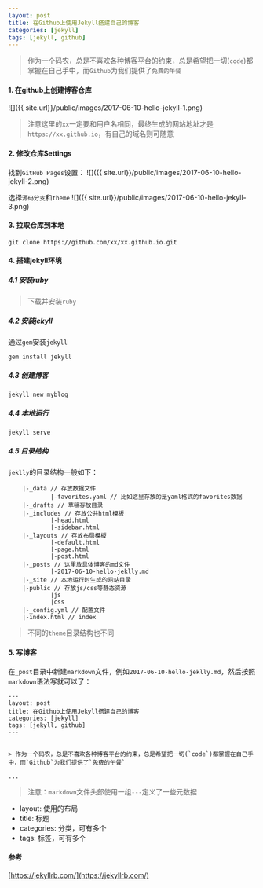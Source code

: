 ```yaml
---
layout: post
title: 在Github上使用Jekyll搭建自己的博客
categories: [jekyll]
tags: [jekyll, github]
---
```



> 作为一个码农，总是不喜欢各种博客平台的约束，总是希望把一切(`code`)都掌握在自己手中，而`Github`为我们提供了`免费的午餐`

#### 1. 在github上创建博客仓库
![]({{ site.url}}/public/images/2017-06-10-hello-jekyll-1.png)

> 注意这里的`xx`一定要和用户名相同，最终生成的网站地址才是`https://xx.github.io`，有自己的域名则可随意

#### 2. 修改仓库Settings

找到`GitHub Pages`设置：
![]({{ site.url}}/public/images/2017-06-10-hello-jekyll-2.png)

选择`源码分支`和`theme`
![]({{ site.url}}/public/images/2017-06-10-hello-jekyll-3.png)

#### 3. 拉取仓库到本地

```
git clone https://github.com/xx/xx.github.io.git
```

#### 4. 搭建jekyll环境

##### 4.1 安装ruby
> 下载并安装`ruby`

##### 4.2 安装jekyll
通过`gem`安装`jekyll`
```
gem install jekyll
```

##### 4.3 创建博客
```
jekyll new myblog
```

##### 4.4 本地运行

```
jekyll serve
```

##### 4.5 目录结构
`jeklly`的目录结构一般如下：
```
    |-_data // 存放数据文件
            |-favorites.yaml // 比如这里存放的是yaml格式的favorites数据
    |-_drafts // 草稿存放目录
    |-_includes // 存放公共html模板
            |-head.html
            |-sidebar.html
    |-_layouts // 存放布局模板
            |-default.html
            |-page.html
            |-post.html
    |-_posts // 这里放具体博客的md文件
            |-2017-06-10-hello-jeklly.md
    |-_site // 本地运行时生成的网站目录
    |-public // 存放js/css等静态资源
            |js
            |css
    |-_config.yml // 配置文件
    |-index.html // index
```

> 不同的`theme`目录结构也不同

#### 5. 写博客
在`_post`目录中新建`markdown`文件，例如`2017-06-10-hello-jeklly.md`，然后按照`markdown`语法写就可以了：

```
---
layout: post
title: 在Github上使用Jekyll搭建自己的博客
categories: [jekyll]
tags: [jekyll, github]
---


> 作为一个码农，总是不喜欢各种博客平台的约束，总是希望把一切(`code`)都掌握在自己手中，而`Github`为我们提供了`免费的午餐`

...

```

> 注意：`markdown`文件头部使用一组`---`定义了一些元数据

* layout: 使用的布局
* title: 标题
* categories: 分类，可有多个
* tags: 标签，可有多个

#### 参考

[https://jekyllrb.com/](https://jekyllrb.com/)